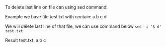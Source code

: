 To delete last line on file can using sed command.

Example we have file test.txt with contain:
a
b
c
d

We will delete last line of that file, we can use command below
`````sed -i '$ d' test.txt`````

Result test.txt:
a
b
c
